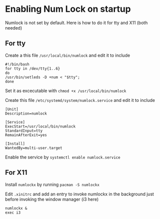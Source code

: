 # Enabling Num Lock on startup
Numlock is not set by default. Here is how to do it for tty and X11 (both needed)

## For tty
Create a this file ``/usr/local/bin/numlock`` and edit it to include
````console
#!/bin/bash
for tty in /dev/tty{1..6}
do
/usr/bin/setleds -D +num < "$tty";
done
````
Set it as excecutable with ``chmod +x /usr/local/bin/numlock``

Create this file ``/etc/systemd/system/numlock.service`` and edit it to include
````console
[Unit]
Description=numlock

[Service]
ExecStart=/usr/local/bin/numlock
StandardInput=tty
RemainAfterExit=yes

[Install]
WantedBy=multi-user.target
````
Enable the service by ``systemctl enable numlock.service``

## For X11
Install ``numlockx`` by running ``pacman -S numlockx``

Edit ``.xinitrc`` and add an entry to invoke numlockx in the background just before invoking the window manager (i3 here)
````console
numlockx &
exec i3
````

